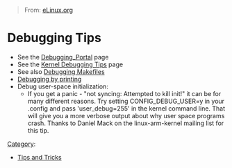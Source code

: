> From: [eLinux.org](http://eLinux.org/Debugging_Tips "http://eLinux.org/Debugging_Tips")


# Debugging Tips



-   See the [Debugging\_Portal](http://eLinux.org/Debugging_Portal "Debugging Portal")
    page
-   See the [Kernel Debugging
    Tips](http://eLinux.org/Kernel_Debugging_Tips "Kernel Debugging Tips") page
-   See also [Debugging
    Makefiles](http://eLinux.org/Debugging_Makefiles "Debugging Makefiles")
-   [Debugging by
    printing](http://eLinux.org/Debugging_by_printing "Debugging by printing")
-   Debug user-space initialization:
    -   If you get a panic - "not syncing: Attempted to kill init!" it
        can be for many different reasons. Try setting
        CONFIG\_DEBUG\_USER=y in your .config and pass 'user\_debug=255'
        in the kernel command line. That will give you a more verbose
        output about why user space programs crash. Thanks to Daniel
        Mack on the linux-arm-kernel mailing list for this tip.


[Category](http://eLinux.org/Special:Categories "Special:Categories"):

-   [Tips and
    Tricks](http://eLinux.org/Category:Tips_and_Tricks "Category:Tips and Tricks")

